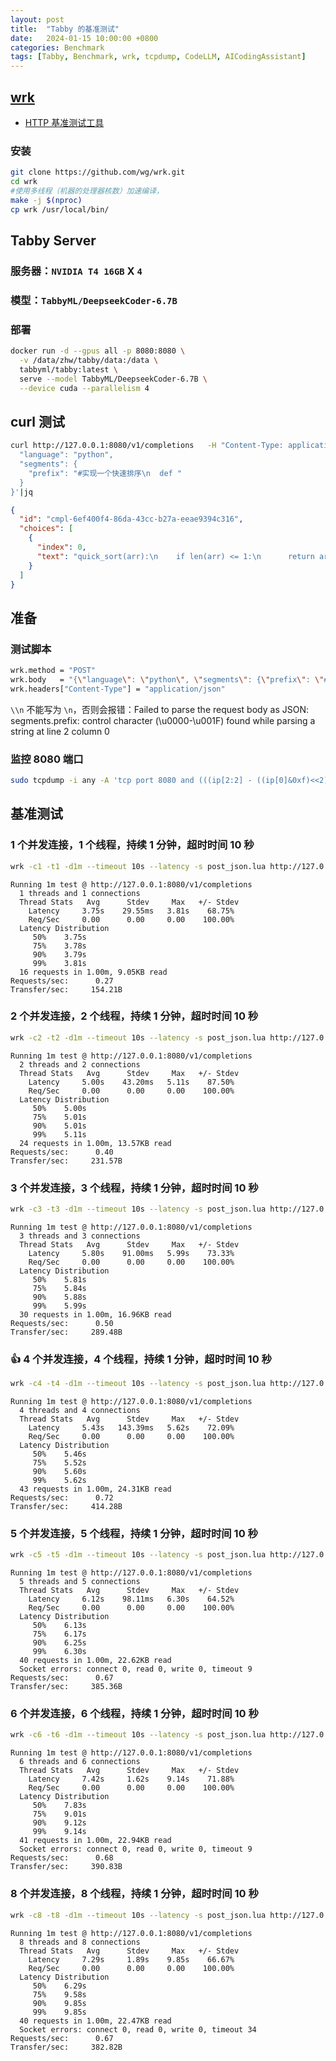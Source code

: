 ```yaml
---
layout: post
title:  "Tabby 的基准测试"
date:   2024-01-15 10:00:00 +0800
categories: Benchmark
tags: [Tabby, Benchmark, wrk, tcpdump, CodeLLM, AICodingAssistant]
---
```


## [wrk](https://github.com/wg/wrk)
- [HTTP 基准测试工具](https://wangjunjian.com/测试/2022/03/21/http-benchmarking-tools.html)

### 安装
```bash
git clone https://github.com/wg/wrk.git
cd wrk
#使用多线程（机器的处理器核数）加速编译，
make -j $(nproc)
cp wrk /usr/local/bin/
```

## Tabby Server
### 服务器：`NVIDIA T4 16GB` X `4`
### 模型：`TabbyML/DeepseekCoder-6.7B`
### 部署
```bash
docker run -d --gpus all -p 8080:8080 \
  -v /data/zhw/tabby/data:/data \
  tabbyml/tabby:latest \
  serve --model TabbyML/DeepseekCoder-6.7B \
  --device cuda --parallelism 4
```

## curl 测试
```bash
curl http://127.0.0.1:8080/v1/completions   -H "Content-Type: application/json"   -d '{
  "language": "python",
  "segments": {
    "prefix": "#实现一个快速排序\n  def "
  }
}'|jq
```
```json
{
  "id": "cmpl-6ef400f4-86da-43cc-b27a-eeae9394c316",
  "choices": [
    {
      "index": 0,
      "text": "quick_sort(arr):\n    if len(arr) <= 1:\n      return arr\n    pivot = arr[0]\n    left = [x for x in arr[1:] if x <= pivot]\n    right = [x for x in arr[1:] if x > pivot]\n    return quick_sort(left) + [pivot] + quick_sort(right)"
    }
  ]
}
```

## 准备
### 测试脚本
```bash
wrk.method = "POST"
wrk.body   = "{\"language\": \"python\", \"segments\": {\"prefix\": \"#Implement a quick sort\\n  def \"}}"
wrk.headers["Content-Type"] = "application/json"
```

`\\n` 不能写为 `\n`，否则会报错：Failed to parse the request body as JSON: segments.prefix: control character (\u0000-\u001F) found while parsing a string at line 2 column 0

### 监控 8080 端口
```bash
sudo tcpdump -i any -A 'tcp port 8080 and (((ip[2:2] - ((ip[0]&0xf)<<2)) - ((tcp[12]&0xf0)>>2)) != 0)'
```

## 基准测试

### 1 个并发连接，1 个线程，持续 1 分钟，超时时间 10 秒
```bash
wrk -c1 -t1 -d1m --timeout 10s --latency -s post_json.lua http://127.0.0.1:8080/v1/completions
```
```
Running 1m test @ http://127.0.0.1:8080/v1/completions
  1 threads and 1 connections
  Thread Stats   Avg      Stdev     Max   +/- Stdev
    Latency     3.75s    29.55ms   3.81s    68.75%
    Req/Sec     0.00      0.00     0.00    100.00%
  Latency Distribution
     50%    3.75s 
     75%    3.78s 
     90%    3.79s 
     99%    3.81s 
  16 requests in 1.00m, 9.05KB read
Requests/sec:      0.27
Transfer/sec:     154.21B
```

### 2 个并发连接，2 个线程，持续 1 分钟，超时时间 10 秒
```bash
wrk -c2 -t2 -d1m --timeout 10s --latency -s post_json.lua http://127.0.0.1:8080/v1/completions
```
```
Running 1m test @ http://127.0.0.1:8080/v1/completions
  2 threads and 2 connections
  Thread Stats   Avg      Stdev     Max   +/- Stdev
    Latency     5.00s    43.20ms   5.11s    87.50%
    Req/Sec     0.00      0.00     0.00    100.00%
  Latency Distribution
     50%    5.00s 
     75%    5.01s 
     90%    5.01s 
     99%    5.11s 
  24 requests in 1.00m, 13.57KB read
Requests/sec:      0.40
Transfer/sec:     231.57B
```

### 3 个并发连接，3 个线程，持续 1 分钟，超时时间 10 秒
```bash
wrk -c3 -t3 -d1m --timeout 10s --latency -s post_json.lua http://127.0.0.1:8080/v1/completions
```
```
Running 1m test @ http://127.0.0.1:8080/v1/completions
  3 threads and 3 connections
  Thread Stats   Avg      Stdev     Max   +/- Stdev
    Latency     5.80s    91.00ms   5.99s    73.33%
    Req/Sec     0.00      0.00     0.00    100.00%
  Latency Distribution
     50%    5.81s 
     75%    5.84s 
     90%    5.88s 
     99%    5.99s 
  30 requests in 1.00m, 16.96KB read
Requests/sec:      0.50
Transfer/sec:     289.48B
```

### 👍 4 个并发连接，4 个线程，持续 1 分钟，超时时间 10 秒
```bash
wrk -c4 -t4 -d1m --timeout 10s --latency -s post_json.lua http://127.0.0.1:8080/v1/completions
```
```
Running 1m test @ http://127.0.0.1:8080/v1/completions
  4 threads and 4 connections
  Thread Stats   Avg      Stdev     Max   +/- Stdev
    Latency     5.43s   143.39ms   5.62s    72.09%
    Req/Sec     0.00      0.00     0.00    100.00%
  Latency Distribution
     50%    5.46s 
     75%    5.52s 
     90%    5.60s 
     99%    5.62s 
  43 requests in 1.00m, 24.31KB read
Requests/sec:      0.72
Transfer/sec:     414.28B
```

### 5 个并发连接，5 个线程，持续 1 分钟，超时时间 10 秒
```bash
wrk -c5 -t5 -d1m --timeout 10s --latency -s post_json.lua http://127.0.0.1:8080/v1/completions
```
```
Running 1m test @ http://127.0.0.1:8080/v1/completions
  5 threads and 5 connections
  Thread Stats   Avg      Stdev     Max   +/- Stdev
    Latency     6.12s    98.11ms   6.30s    64.52%
    Req/Sec     0.00      0.00     0.00    100.00%
  Latency Distribution
     50%    6.13s 
     75%    6.17s 
     90%    6.25s 
     99%    6.30s 
  40 requests in 1.00m, 22.62KB read
  Socket errors: connect 0, read 0, write 0, timeout 9
Requests/sec:      0.67
Transfer/sec:     385.36B
```

### 6 个并发连接，6 个线程，持续 1 分钟，超时时间 10 秒
```bash
wrk -c6 -t6 -d1m --timeout 10s --latency -s post_json.lua http://127.0.0.1:8080/v1/completions
```
```
Running 1m test @ http://127.0.0.1:8080/v1/completions
  6 threads and 6 connections
  Thread Stats   Avg      Stdev     Max   +/- Stdev
    Latency     7.42s     1.62s    9.14s    71.88%
    Req/Sec     0.00      0.00     0.00    100.00%
  Latency Distribution
     50%    7.83s 
     75%    9.01s 
     90%    9.12s 
     99%    9.14s 
  41 requests in 1.00m, 22.94KB read
  Socket errors: connect 0, read 0, write 0, timeout 9
Requests/sec:      0.68
Transfer/sec:     390.83B
```

### 8 个并发连接，8 个线程，持续 1 分钟，超时时间 10 秒
```bash
wrk -c8 -t8 -d1m --timeout 10s --latency -s post_json.lua http://127.0.0.1:8080/v1/completions
```
```
Running 1m test @ http://127.0.0.1:8080/v1/completions
  8 threads and 8 connections
  Thread Stats   Avg      Stdev     Max   +/- Stdev
    Latency     7.29s     1.89s    9.85s    66.67%
    Req/Sec     0.00      0.00     0.00    100.00%
  Latency Distribution
     50%    6.29s 
     75%    9.58s 
     90%    9.85s 
     99%    9.85s 
  40 requests in 1.00m, 22.47KB read
  Socket errors: connect 0, read 0, write 0, timeout 34
Requests/sec:      0.67
Transfer/sec:     382.82B
```
